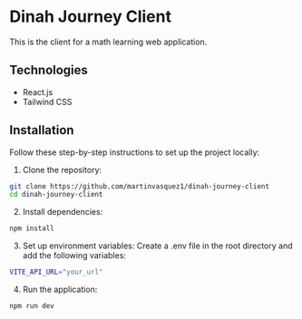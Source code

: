 # Dinah Journey Client

This is the client for a math learning web application.

## Technologies

- React.js
- Tailwind CSS

## Installation

Follow these step-by-step instructions to set up the project locally:

1. Clone the repository:

```bash
git clone https://github.com/martinvasquez1/dinah-journey-client
cd dinah-journey-client
```

2. Install dependencies:

```bash
npm install
```

3. Set up environment variables: Create a .env file in the root directory and add the following variables:

```bash
VITE_API_URL="your_url"
```

4. Run the application:

```bash
npm run dev
```
